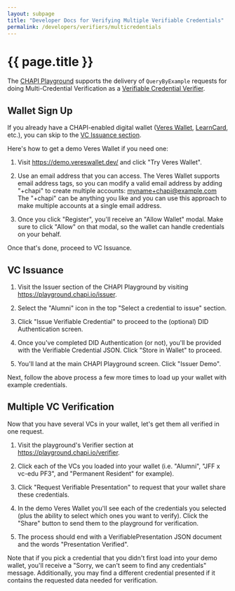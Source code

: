 ```yaml
---
layout: subpage
title: "Developer Docs for Verifying Multiple Verifiable Credentials"
permalink: /developers/verifiers/multicredentials
---
```

# {{ page.title }}

The [CHAPI Playground](https://playground.chapi.io/) supports the delivery of
`QueryByExample` requests for doing Multi-Credential Verification as a
[Verifiable Credential Verifier](./).

## Wallet Sign Up
If you already have a CHAPI-enabled digital wallet ([Veres Wallet](https://demo.vereswallet.dev/), [LearnCard](https://learncard.app/), etc.), you can skip to the [VC Issuance section](#vc-issuance).

Here's how to get a demo Veres Wallet if you need one:

1. Visit <https://demo.vereswallet.dev/> and click "Try Veres Wallet".

2. Use an email address that you can access. The Veres Wallet supports email address tags, so you can modify a valid email address by adding "+chapi" to create multiple accounts: myname+chapi@example.com The "+chapi" can be anything you like and you can use this approach to make multiple accounts at a single email address.

3. Once you click "Register", you'll receive an "Allow Wallet" modal. Make sure to click "Allow" on that modal, so the wallet can handle credentials on your behalf.

Once that's done, proceed to VC Issuance.

## VC Issuance

1. Visit the Issuer section of the CHAPI Playground by visiting <https://playground.chapi.io/issuer>.

2. Select the "Alumni" icon in the top "Select a credential to issue" section.

3. Click "Issue Verifiable Credential" to proceed to the (optional) DID Authentication screen.

4. Once you've completed DID Authentication (or not), you'll be provided with the Verifiable Credential JSON. Click "Store in Wallet" to proceed.

5. You'll land at the main CHAPI Playground screen. Click "Issuer Demo".

Next, follow the above process a few more times to load up your wallet with example credentials.

## Multiple VC Verification

Now that you have several VCs in your wallet, let's get them all verified in one request.

1. Visit the playground's Verifier section at <https://playground.chapi.io/verifier>.

2. Click each of the VCs you loaded into your wallet (i.e. "Alumni", "JFF x vc-edu PF3", and "Permanent Resident" for example).

3. Click "Request Verifiable Presentation" to request that your wallet share these credentials.

4. In the demo Veres Wallet you'll see each of the credentials you selected (plus the ability to select which ones you want to verify). Click the "Share" button to send them to the playground for verification.

5. The process should end with a VerifiablePresentation JSON document and the words "Presentation Verified".

Note that if you pick a credential that you didn't first load into your demo wallet, you'll receive a "Sorry, we can't seem to find any credentials" message. Additionally, you may find a different credential presented if it contains the requested data needed for verification.
